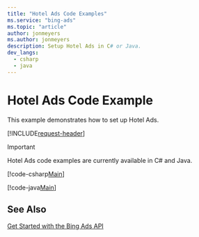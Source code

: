 ```yaml
---
title: "Hotel Ads Code Examples"
ms.service: "bing-ads"
ms.topic: "article"
author: jonmeyers
ms.author: jonmeyers
description: Setup Hotel Ads in C# or Java.
dev_langs:
  - csharp
  - java
---
```

# Hotel Ads Code Example
This example demonstrates how to set up Hotel Ads.

[!INCLUDE[request-header](./includes/code-tips.md)]

> [!IMPORTANT]
> Hotel Ads code examples are currently available in C# and Java.

[!code-csharp[Main](../../../BingAds-dotNet-SDK/examples/BingAdsExamples/BingAdsExamplesLibrary/v13/HotelAds.cs)]

[!code-java[Main](../../../BingAds-Java-SDK/examples/BingAdsDesktopApp/src/main/java/com/microsoft/bingads/examples/v13/HotelAds.java)]

## See Also
[Get Started with the Bing Ads API](get-started.md)  
